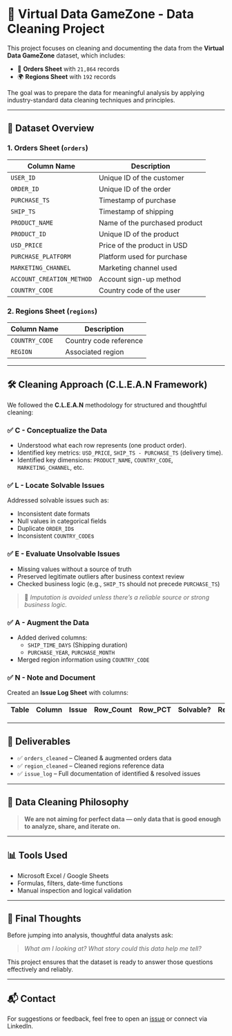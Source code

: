 # 🧹 Virtual Data GameZone - Data Cleaning Project

This project focuses on cleaning and documenting the data from the **Virtual Data GameZone** dataset, which includes:

- 📄 **Orders Sheet** with `21,864` records  
- 🌍 **Regions Sheet** with `192` records

The goal was to prepare the data for meaningful analysis by applying industry-standard data cleaning techniques and principles.

---

## 📁 Dataset Overview

### 1. Orders Sheet (`orders`)

| Column Name                | Description                         |
|---------------------------|-------------------------------------|
| `USER_ID`                 | Unique ID of the customer           |
| `ORDER_ID`                | Unique ID of the order              |
| `PURCHASE_TS`             | Timestamp of purchase               |
| `SHIP_TS`                 | Timestamp of shipping               |
| `PRODUCT_NAME`            | Name of the purchased product       |
| `PRODUCT_ID`              | Unique ID of the product            |
| `USD_PRICE`               | Price of the product in USD         |
| `PURCHASE_PLATFORM`       | Platform used for purchase          |
| `MARKETING_CHANNEL`       | Marketing channel used              |
| `ACCOUNT_CREATION_METHOD` | Account sign-up method              |
| `COUNTRY_CODE`            | Country code of the user            |

### 2. Regions Sheet (`regions`)

| Column Name     | Description                |
|----------------|----------------------------|
| `COUNTRY_CODE` | Country code reference     |
| `REGION`       | Associated region          |

---

## 🛠️ Cleaning Approach (C.L.E.A.N Framework)

We followed the **C.L.E.A.N** methodology for structured and thoughtful cleaning:

### ✅ C - Conceptualize the Data
- Understood what each row represents (one product order).
- Identified key metrics: `USD_PRICE`, `SHIP_TS - PURCHASE_TS` (delivery time).
- Identified key dimensions: `PRODUCT_NAME`, `COUNTRY_CODE`, `MARKETING_CHANNEL`, etc.

### ✅ L - Locate Solvable Issues
Addressed solvable issues such as:
- Inconsistent date formats
- Null values in categorical fields
- Duplicate `ORDER_ID`s
- Inconsistent `COUNTRY_CODE`s

### ✅ E - Evaluate Unsolvable Issues
- Missing values without a source of truth
- Preserved legitimate outliers after business context review
- Checked business logic (e.g., `SHIP_TS` should not precede `PURCHASE_TS`)

> 🧠 *Imputation is avoided unless there’s a reliable source or strong business logic.*

### ✅ A - Augment the Data
- Added derived columns:
  - `SHIP_TIME_DAYS` (Shipping duration)
  - `PURCHASE_YEAR`, `PURCHASE_MONTH`
- Merged region information using `COUNTRY_CODE`

### ✅ N - Note and Document
Created an **Issue Log Sheet** with columns:

| Table | Column | Issue | Row_Count | Row_PCT | Solvable? | Resolution |
|-------|--------|-------|-----------|---------|-----------|------------|

---

## 📄 Deliverables

- ✅ `orders_cleaned` – Cleaned & augmented orders data  
- ✅ `region_cleaned` – Cleaned regions reference data  
- ✅ `issue_log` – Full documentation of identified & resolved issues  

---

## 📌 Data Cleaning Philosophy

> **We are not aiming for perfect data — only data that is good enough to analyze, share, and iterate on.**

---

## 📊 Tools Used

- Microsoft Excel / Google Sheets  
- Formulas, filters, date-time functions  
- Manual inspection and logical validation

---

## 🤔 Final Thoughts

Before jumping into analysis, thoughtful data analysts ask:

> *What am I looking at? What story could this data help me tell?*

This project ensures that the dataset is ready to answer those questions effectively and reliably.

---

## 📬 Contact

For suggestions or feedback, feel free to open an [issue](../../issues) or connect via LinkedIn.
